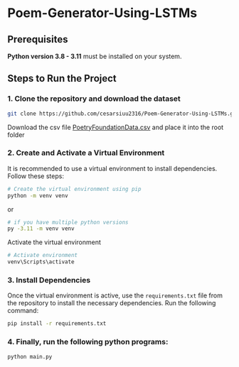 # **Poem-Generator-Using-LSTMs**

## **Prerequisites**
**Python version 3.8 - 3.11** must be installed on your system.

## **Steps to Run the Project**

### 1. Clone the repository and download the dataset

```bash
git clone https://github.com/cesarsiuu2316/Poem-Generator-Using-LSTMs.git
```
Download the csv file [PoetryFoundationData.csv](https://www.kaggle.com/datasets/tgdivy/poetry-foundation-poems) and place it into the root folder

### 2. Create and Activate a Virtual Environment
It is recommended to use a virtual environment to install dependencies. Follow these steps:

```bash
# Create the virtual environment using pip
python -m venv venv
```
or

```bash
# if you have multiple python versions
py -3.11 -m venv venv
```

Activate the virtual environment
```bash
# Activate environment
venv\Scripts\activate
```

### 3. **Install Dependencies**
Once the virtual environment is active, use the `requirements.txt` file from the repository to install the necessary dependencies. Run the following command:

```bash
pip install -r requirements.txt
```

### 4. Finally, run the following python programs:

```bash
python main.py
```